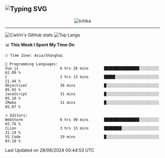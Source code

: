 ![Typing SVG](https://readme-typing-svg.demolab.com?font=Jost&size=24&pause=1000&color=7799EE&vCenter=true&multiline=true&random=false&width=435&height=100&lines=Hi+there;I'm+Sakurakouji+Nanaha;You+can+also+tell+me+Cwlrin%E2%98%86)
---
<p align="center">
  <img src="https://image.cwlrin.wiki/images/2024/06/17/Happy-Birthday2023---.png" alt="ichika" border="0" />
</p>

---
![Cwlrin's GitHub stats](https://github-readme-stats.vercel.app/api?username=cwlrin&show_icons=true&theme=buefy)
![Top Langs](https://github-readme-stats.vercel.app/api/top-langs/?username=cwlrin&layout=compact&hide=html,css)

<!--START_SECTION:waka-->
📊 **This Week I Spent My Time On** 

```text
🕑︎ Time Zone: Asia/Shanghai

💬 Programming Languages: 
Vue.js                   6 hrs 26 mins       ████████████████░░░░░░░░░   62.09 % 
C                        2 hrs 13 mins       █████░░░░░░░░░░░░░░░░░░░░   21.44 % 
ObjectiveC               36 mins             █░░░░░░░░░░░░░░░░░░░░░░░░   05.92 % 
JavaScript               31 mins             █░░░░░░░░░░░░░░░░░░░░░░░░   05.10 % 
CMake                    31 mins             █░░░░░░░░░░░░░░░░░░░░░░░░   05.07 % 

🔥 Editors: 
WebStorm                 6 hrs 49 mins       ████████████████░░░░░░░░░   65.76 % 
CLion                    3 hrs 13 mins       ████████░░░░░░░░░░░░░░░░░   31.14 % 
VS Code                  19 mins             █░░░░░░░░░░░░░░░░░░░░░░░░   03.10 % 
```


 Last Updated on 28/06/2024 00:44:53 UTC
<!--END_SECTION:waka-->
